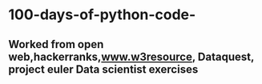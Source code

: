 # 100-days-of-python-code-

## Worked from open web,hackerranks,www.w3resource, Dataquest, project euler Data scientist exercises 
